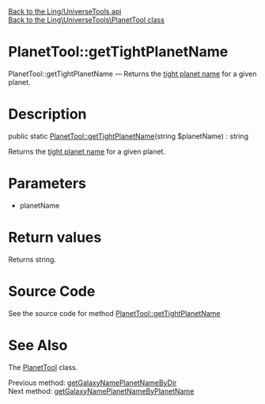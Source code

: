 [Back to the Ling/UniverseTools api](https://github.com/lingtalfi/UniverseTools/blob/master/doc/api/Ling/UniverseTools.md)<br>
[Back to the Ling\UniverseTools\PlanetTool class](https://github.com/lingtalfi/UniverseTools/blob/master/doc/api/Ling/UniverseTools/PlanetTool.md)


PlanetTool::getTightPlanetName
================



PlanetTool::getTightPlanetName — Returns the [tight planet name](https://github.com/lingtalfi/UniverseTools/blob/master/doc/pages/nomenclature.md#tight-planet-name) for a given planet.




Description
================


public static [PlanetTool::getTightPlanetName](https://github.com/lingtalfi/UniverseTools/blob/master/doc/api/Ling/UniverseTools/PlanetTool/getTightPlanetName.md)(string $planetName) : string




Returns the [tight planet name](https://github.com/lingtalfi/UniverseTools/blob/master/doc/pages/nomenclature.md#tight-planet-name) for a given planet.




Parameters
================


- planetName

    


Return values
================

Returns string.








Source Code
===========
See the source code for method [PlanetTool::getTightPlanetName](https://github.com/lingtalfi/UniverseTools/blob/master/PlanetTool.php#L202-L205)


See Also
================

The [PlanetTool](https://github.com/lingtalfi/UniverseTools/blob/master/doc/api/Ling/UniverseTools/PlanetTool.md) class.

Previous method: [getGalaxyNamePlanetNameByDir](https://github.com/lingtalfi/UniverseTools/blob/master/doc/api/Ling/UniverseTools/PlanetTool/getGalaxyNamePlanetNameByDir.md)<br>Next method: [getGalaxyNamePlanetNameByPlanetName](https://github.com/lingtalfi/UniverseTools/blob/master/doc/api/Ling/UniverseTools/PlanetTool/getGalaxyNamePlanetNameByPlanetName.md)<br>

